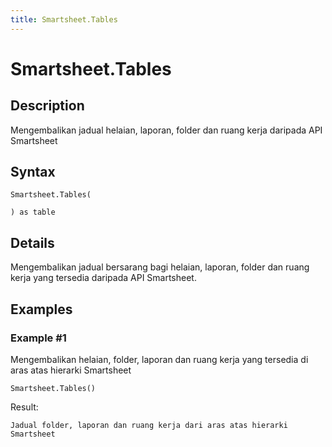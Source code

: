 ```yaml
---
title: Smartsheet.Tables
---
```


# Smartsheet.Tables


## Description

Mengembalikan jadual helaian, laporan, folder dan ruang kerja daripada API Smartsheet


## Syntax

```powerquery
Smartsheet.Tables(

) as table
```


## Details

Mengembalikan jadual bersarang bagi helaian, laporan, folder dan ruang kerja yang tersedia daripada API Smartsheet.


## Examples

### Example #1 
Mengembalikan helaian, folder, laporan dan ruang kerja yang tersedia di aras atas hierarki Smartsheet
```powerquery
Smartsheet.Tables()
```

Result: 
```powerquery
Jadual folder, laporan dan ruang kerja dari aras atas hierarki Smartsheet
```



